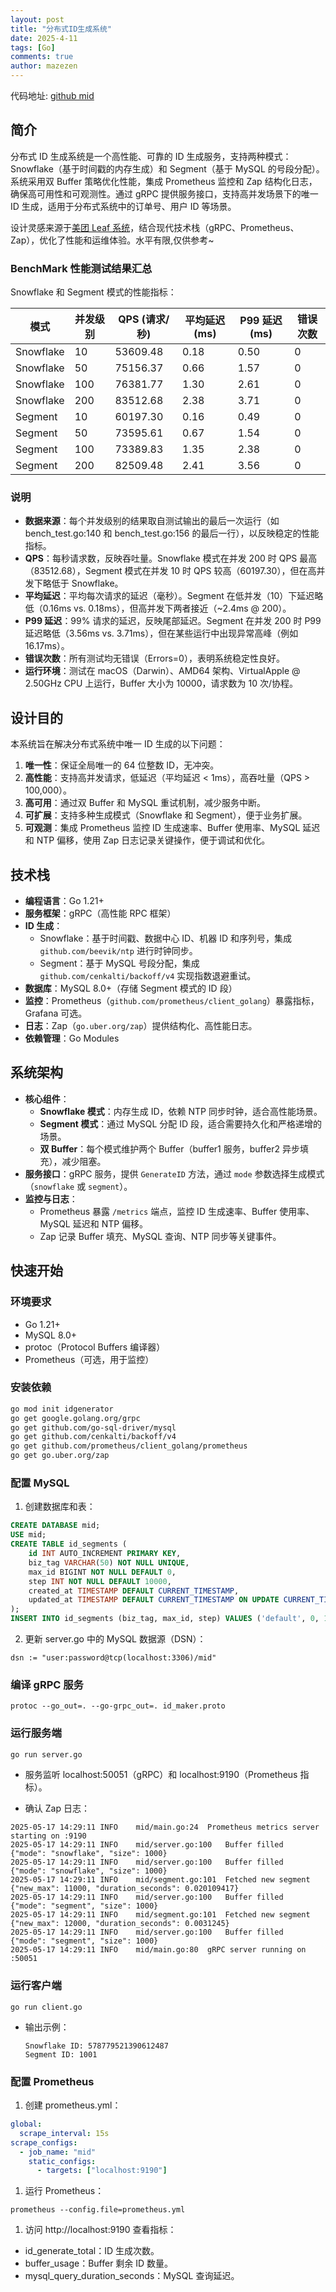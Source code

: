 ```yaml
---
layout: post
title: "分布式ID生成系统"
date: 2025-4-11
tags: [Go]
comments: true
author: mazezen
---
```


代码地址: <a href="https://github.com/mazezen/mid" target="_blank">github mid</a>

## 简介

分布式 ID 生成系统是一个高性能、可靠的 ID 生成服务，支持两种模式：Snowflake（基于时间戳的内存生成）和 Segment（基于 MySQL 的号段分配）。系统采用双 Buffer 策略优化性能，集成 Prometheus 监控和 Zap 结构化日志，确保高可用性和可观测性。通过 gRPC 提供服务接口，支持高并发场景下的唯一 ID 生成，适用于分布式系统中的订单号、用户 ID 等场景。

设计灵感来源于<a href="https://tech.meituan.com/2019/03/07/open-source-project-leaf.html">美团 Leaf 系统</a>，结合现代技术栈（gRPC、Prometheus、Zap），优化了性能和运维体验。水平有限,仅供参考~

### BenchMark 性能测试结果汇总

Snowflake 和 Segment 模式的性能指标：

| 模式      | 并发级别 | QPS (请求/秒) | 平均延迟 (ms) | P99 延迟 (ms) | 错误次数 |
| --------- | -------- | ------------- | ------------- | ------------- | -------- |
| Snowflake | 10       | 53609.48      | 0.18          | 0.50          | 0        |
| Snowflake | 50       | 75156.37      | 0.66          | 1.57          | 0        |
| Snowflake | 100      | 76381.77      | 1.30          | 2.61          | 0        |
| Snowflake | 200      | 83512.68      | 2.38          | 3.71          | 0        |
| Segment   | 10       | 60197.30      | 0.16          | 0.49          | 0        |
| Segment   | 50       | 73595.61      | 0.67          | 1.54          | 0        |
| Segment   | 100      | 73389.83      | 1.35          | 2.38          | 0        |
| Segment   | 200      | 82509.48      | 2.41          | 3.56          | 0        |

### 说明

- **数据来源**：每个并发级别的结果取自测试输出的最后一次运行（如 bench_test.go:140 和 bench_test.go:156 的最后一行），以反映稳定的性能指标。
- **QPS**：每秒请求数，反映吞吐量。Snowflake 模式在并发 200 时 QPS 最高（83512.68），Segment 模式在并发 10 时 QPS 较高（60197.30），但在高并发下略低于 Snowflake。
- **平均延迟**：平均每次请求的延迟（毫秒）。Segment 在低并发（10）下延迟略低（0.16ms vs. 0.18ms），但高并发下两者接近（~2.4ms @ 200）。
- **P99 延迟**：99% 请求的延迟，反映尾部延迟。Segment 在并发 200 时 P99 延迟略低（3.56ms vs. 3.71ms），但在某些运行中出现异常高峰（例如 16.17ms）。
- **错误次数**：所有测试均无错误（Errors=0），表明系统稳定性良好。
- **运行环境**：测试在 macOS（Darwin）、AMD64 架构、VirtualApple @ 2.50GHz CPU 上运行，Buffer 大小为 10000，请求数为 10 次/协程。

###

## 设计目的

本系统旨在解决分布式系统中唯一 ID 生成的以下问题：

1. **唯一性**：保证全局唯一的 64 位整数 ID，无冲突。
2. **高性能**：支持高并发请求，低延迟（平均延迟 < 1ms），高吞吐量（QPS > 100,000）。
3. **高可用**：通过双 Buffer 和 MySQL 重试机制，减少服务中断。
4. **可扩展**：支持多种生成模式（Snowflake 和 Segment），便于业务扩展。
5. **可观测**：集成 Prometheus 监控 ID 生成速率、Buffer 使用率、MySQL 延迟和 NTP 偏移，使用 Zap 日志记录关键操作，便于调试和优化。

## 技术栈

- **编程语言**：Go 1.21+
- **服务框架**：gRPC（高性能 RPC 框架）
- **ID 生成**：
  - Snowflake：基于时间戳、数据中心 ID、机器 ID 和序列号，集成 `github.com/beevik/ntp` 进行时钟同步。
  - Segment：基于 MySQL 号段分配，集成 `github.com/cenkalti/backoff/v4` 实现指数退避重试。
- **数据库**：MySQL 8.0+（存储 Segment 模式的 ID 段）
- **监控**：Prometheus（`github.com/prometheus/client_golang`）暴露指标，Grafana 可选。
- **日志**：Zap（`go.uber.org/zap`）提供结构化、高性能日志。
- **依赖管理**：Go Modules

## 系统架构

- **核心组件**：
  - **Snowflake 模式**：内存生成 ID，依赖 NTP 同步时钟，适合高性能场景。
  - **Segment 模式**：通过 MySQL 分配 ID 段，适合需要持久化和严格递增的场景。
  - **双 Buffer**：每个模式维护两个 Buffer（buffer1 服务，buffer2 异步填充），减少阻塞。
- **服务接口**：gRPC 服务，提供 `GenerateID` 方法，通过 `mode` 参数选择生成模式（`snowflake` 或 `segment`）。
- **监控与日志**：
  - Prometheus 暴露 `/metrics` 端点，监控 ID 生成速率、Buffer 使用率、MySQL 延迟和 NTP 偏移。
  - Zap 记录 Buffer 填充、MySQL 查询、NTP 同步等关键事件。

## 快速开始

### 环境要求

- Go 1.21+
- MySQL 8.0+
- protoc（Protocol Buffers 编译器）
- Prometheus（可选，用于监控）

### 安装依赖

```bash
go mod init idgenerator
go get google.golang.org/grpc
go get github.com/go-sql-driver/mysql
go get github.com/cenkalti/backoff/v4
go get github.com/prometheus/client_golang/prometheus
go get go.uber.org/zap
```

### 配置 MySQL

1. 创建数据库和表：

```sql
CREATE DATABASE mid;
USE mid;
CREATE TABLE id_segments (
    id INT AUTO_INCREMENT PRIMARY KEY,
    biz_tag VARCHAR(50) NOT NULL UNIQUE,
    max_id BIGINT NOT NULL DEFAULT 0,
    step INT NOT NULL DEFAULT 10000,
    created_at TIMESTAMP DEFAULT CURRENT_TIMESTAMP,
    updated_at TIMESTAMP DEFAULT CURRENT_TIMESTAMP ON UPDATE CURRENT_TIMESTAMP
);
INSERT INTO id_segments (biz_tag, max_id, step) VALUES ('default', 0, 10000);
```

2. 更新 server.go 中的 MySQL 数据源（DSN）：

```base
dsn := "user:password@tcp(localhost:3306)/mid"
```

### 编译 gRPC 服务

```base
protoc --go_out=. --go-grpc_out=. id_maker.proto
```

### 运行服务端

```bash
go run server.go
```

- 服务监听 localhost:50051（gRPC）和 localhost:9190（Prometheus 指标）。

- 确认 Zap 日志：

```log
2025-05-17 14:29:11	INFO	mid/main.go:24	Prometheus metrics server starting on :9190
2025-05-17 14:29:11	INFO	mid/server.go:100	Buffer filled	{"mode": "snowflake", "size": 1000}
2025-05-17 14:29:11	INFO	mid/server.go:100	Buffer filled	{"mode": "snowflake", "size": 1000}
2025-05-17 14:29:11	INFO	mid/segment.go:101	Fetched new segment	{"new_max": 11000, "duration_seconds": 0.020109417}
2025-05-17 14:29:11	INFO	mid/server.go:100	Buffer filled	{"mode": "segment", "size": 1000}
2025-05-17 14:29:11	INFO	mid/segment.go:101	Fetched new segment	{"new_max": 12000, "duration_seconds": 0.0031245}
2025-05-17 14:29:11	INFO	mid/server.go:100	Buffer filled	{"mode": "segment", "size": 1000}
2025-05-17 14:29:11	INFO	mid/main.go:80	gRPC server running on :50051
```

### 运行客户端

```
go run client.go
```

- 输出示例：

  ```text
  Snowflake ID: 578779521390612487
  Segment ID: 1001
  ```

### 配置 Prometheus

1. 创建 prometheus.yml：

```yaml
global:
  scrape_interval: 15s
scrape_configs:
  - job_name: "mid"
    static_configs:
      - targets: ["localhost:9190"]
```

1. 运行 Prometheus：

```
prometheus --config.file=prometheus.yml
```

1. 访问 http://localhost:9190 查看指标：

- id_generate_total：ID 生成次数。
- buffer_usage：Buffer 剩余 ID 数量。
- mysql_query_duration_seconds：MySQL 查询延迟。

